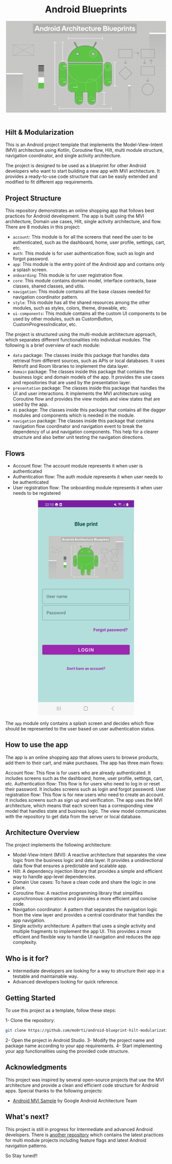 <h1 align="center">Android Blueprints</h1>

<div align="center">
  <img src="./images/banner.png" alt="Hilt & Modularization" width=500>
</div>
<br>

## Hilt & Modularization

This is an Android project template that implements the Model-View-Intent (MVI) architecture using Kotlin, 
Coroutine flow, Hilt, multi module structure, navigation coordinator, and single activity architecture.

The project is designed to be used as a blueprint for other Android developers who want to start building 
a new app with MVI architecture. It provides a ready-to-use code structure that can be easily extended and modified to fit different app requirements.

## Project Structure

This repository demonstrates an online shopping app that follows best practices for Android development. The app is built using the MVI architecture, Domain use cases, Hilt, single activity architecture, and flow. There are 8 modules in this project:

- `account`: This module is for all the screens that need the user to be authenticated, such as the dashboard, home, user profile, settings, cart, etc.
- `auth`: This module is for user authentication flow, such as login and forgot password.
- `app`: This module is the entry point of the Android app and contains only a splash screen.
- `onboarding`: This module is for user registration flow.
- `core`: This module contains domain model, interface contracts, base classes, shared classes, and utils.
- `navigation`: This module contains all the base classes needed for navigation coordinator pattern.
- `style`: This module has all the shared resources among the other modules, such as styles, colors, theme, drawable, etc.
- `ui-components`: This module contains all the custom UI components to be used by other modules, such as CustomButton, CustomProgressIndicator, etc.

The project is structured using the multi-module architecture approach, which separates different functionalities into individual modules. The following is a brief overview of each module:
- `data` package: The classes inside this package that handles data retrieval from different sources, such as APIs or local databases. It uses Retrofit and Room libraries to implement the data layer.
- `domain` package: The classes inside this package that contains the business logic and domain models of the app. It provides the use cases and repositories that are used by the presentation layer.
- `presentation` package: The classes inside this package that handles the UI and user interactions. It implements the MVI architecture using Coroutine flow and provides the view models and view states that are used by the app.
- `di` package: The classes inside this package that contains all the dagger modules and components which is needed in the module.
- `navigation` package: The classes inside this package that contains navigation flow coordinator and navigation event to break the dependency of ui and navigation components. This help for a clearer structure and also better unit testing the navigation directions.

## Flows
- Account flow: The account module represents it when user is authenticated
- Authentication flow: The auth module represents it when user needs to be authenticated
- User registration flow: The onboarding module represents it when user needs to be registered

<div align="center">
  <img src="./images/login.png" alt="Hilt & Modularization" width=300>
</div>

The `app` module only contains a splash screen and decides which flow should be represented to the user based on user authentication status.

## How to use the app
The app is an online shopping app that allows users to browse products, add them to their cart, and make purchases. The app has three main flows:

Account flow: This flow is for users who are already authenticated. It includes screens such as the dashboard, home, user profile, settings, cart, etc.
Authentication flow: This flow is for users who need to log in or reset their password. It includes screens such as login and forgot password.
User registration flow: This flow is for new users who need to create an account. It includes screens such as sign up and verification.
The app uses the MVI architecture, which means that each screen has a corresponding view model that handles state and business logic. The view model communicates with the repository to get data from the server or local database.


## Architecture Overview
The project implements the following architecture:

* Model-View-Intent (MVI): A reactive architecture that separates the view logic from the business logic and data layer. It provides a unidirectional data flow that ensures a predictable and scalable app.
* Hilt: A dependency injection library that provides a simple and efficient way to handle app-level dependencies.
* Domain Use cases: To have a clean code and share the logic in one place.
* Coroutine flow: A reactive programming library that simplifies asynchronous operations and provides a more efficient and concise code.
* Navigation coordinator: A pattern that separates the navigation logic from the view layer and provides a central coordinator that handles the app navigation.
* Single activity architecture: A pattern that uses a single activity and multiple fragments to implement the app UI. This provides a more efficient and flexible way to handle UI navigation and reduces the app complexity.

## Who is it for?

* Intermediate developers are looking for a way to structure their app in a testable and maintainable way.
* Advanced developers looking for quick reference.

## Getting Started
To use this project as a template, follow these steps:

1- Clone the repository:
```bash
git clone https://github.com/mo0rti/android-blueprint-hilt-modularization.git
```
2- Open the project in Android Studio.
3- Modify the project name and package name according to your app requirements.
4- Start implementing your app functionalities using the provided code structure.

## Acknowledgments
This project was inspired by several open-source projects that use the MVI architecture and provide a clean and efficient code structure for Android apps. Special thanks to the following projects:

- [Android MVI Sample](https://github.com/android/architecture-samples) by Google Android Architecture Team

## What's next?

This project is still in progress for Intermediate and advanced Android developers.
There is [another repository](https://github.com/mo0rti/android-blueprint-advanced-modularization) which contains the latest practices for 
multi module projects including feature flags and latest Android navigation patterns.

So Stay tuned!!